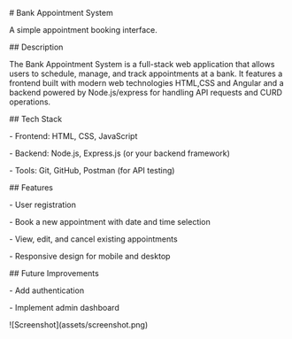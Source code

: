 \# Bank Appointment System

A simple appointment booking interface.



\## Description

The Bank Appointment System is a full-stack web application that allows users to schedule, manage, and track appointments at a bank. It features a frontend built with modern web technologies HTML,CSS and Angular and a backend powered by Node.js/express for handling API requests and CURD operations.



\## Tech Stack



\- Frontend: HTML, CSS, JavaScript  

\- Backend: Node.js, Express.js (or your backend framework)  

\- Tools: Git, GitHub, Postman (for API testing)  



\## Features

\- User registration 

\- Book a new appointment with date and time selection  

\- View, edit, and cancel existing appointments

\- Responsive design for mobile and desktop



\## Future Improvements

\- Add authentication

\- Implement admin dashboard



!\[Screenshot](assets/screenshot.png)







